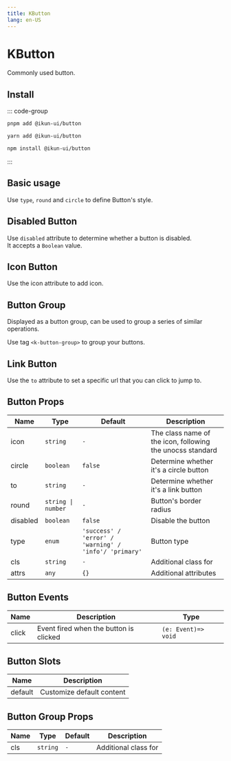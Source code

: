 ```yaml
---
title: KButton
lang: en-US
---
```


# KButton

Commonly used button.

## Install

::: code-group

```bash [pnpm]
pnpm add @ikun-ui/button
```

```bash [yarn]
yarn add @ikun-ui/button
```

```bash [npm]
npm install @ikun-ui/button
```

:::

## Basic usage

Use `type`, `round` and `circle` to define Button's style.

<demo src="../../../../example/button/basic.svelte"  github='Button'></demo>

## Disabled Button

Use `disabled` attribute to determine whether a button is disabled.  
It accepts a `Boolean` value.

<demo src="../../../../example/button/disabled.svelte" github='Button'></demo>

## Icon Button

Use the icon attribute to add icon.

<demo src="../../../../example/button/icon.svelte" github='Button'></demo>

## Button Group

Displayed as a button group, can be used to group a series of similar operations.

Use tag `<k-button-group>` to group your buttons.

<demo src="../../../../example/button/group.svelte" github='ButtonGroup'></demo>

## Link Button

Use the `to` attribute to set a specific url that you can click to jump to.

<demo src="../../../../example/button/link.svelte" github='Button'></demo>

## Button Props

| Name     | Type               | Default                                               | Description                                               |
| -------- | ------------------ | ----------------------------------------------------- | --------------------------------------------------------- |
| icon     | `string`           | `-`                                                   | The class name of the icon, following the unocss standard |
| circle   | `boolean`          | `false`                                               | Determine whether it's a circle button                    |
| to       | `string`           | `-`                                                   | Determine whether it's a link button                      |
| round    | `string \| number` | `-`                                                   | Button's border radius                                    |
| disabled | `boolean`          | `false`                                               | Disable the button                                        |
| type     | `enum`             | `'success' / 'error' / 'warning' / 'info'/ 'primary'` | Button type                                               |
| cls      | `string`           | `-`                                                   | Additional class for                                      |
| attrs    | `any`              | `{}`                                                  | Additional attributes                                     |

## Button Events

| Name  | Description                            | Type                |
| ----- | -------------------------------------- | ------------------- |
| click | Event fired when the button is clicked | `(e: Event)=> void` |

## Button Slots

| Name    | Description               |
| ------- | ------------------------- |
| default | Customize default content |

## Button Group Props

| Name | Type     | Default | Description          |
| ---- | -------- | ------- | -------------------- |
| cls  | `string` | `-`     | Additional class for |
